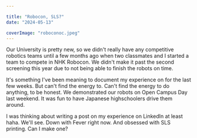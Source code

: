 ```yaml
---

title: "Robocon, SLS?"
date: "2024-05-13"

coverImage: "roboconoc.jpeg"
---
```

<!--more-->

Our University is pretty new, so we didn't really have any competitive robotics teams until a few months ago when two classmates and I started a team to compete in NHK Robocon. We didn't make it past the second screening this year due to not being able to finish the robots on time. 


It's something I've been meaning to document my experience on for the last few weeks. But can't find the energy to. Can't find the energy to do anything, to be honest. 
We demonstrated our robots on Open Campus Day last weekend. It was fun to have Japanese highschoolers drive them around. 

I was thinking about writing a post on my experience on LinkedIn at least haha. We'll see. 
Down with Fever right now. And obsessed with SLS printing. 
Can I make one?